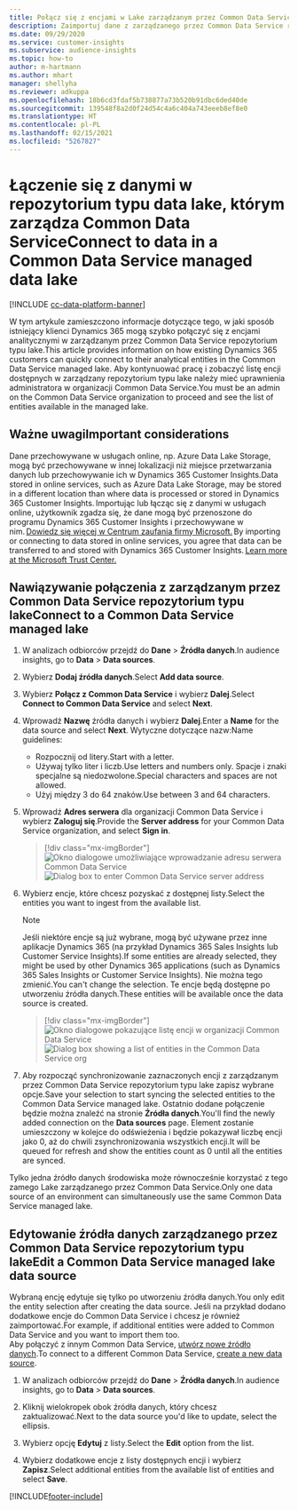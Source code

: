 ```yaml
---
title: Połącz się z encjami w Lake zarządzanym przez Common Data Service
description: Zaimportuj dane z zarządzanego przez Common Data Service repozytorium typu data lake.
ms.date: 09/29/2020
ms.service: customer-insights
ms.subservice: audience-insights
ms.topic: how-to
author: m-hartmann
ms.author: mhart
manager: shellyha
ms.reviewer: adkuppa
ms.openlocfilehash: 18b6cd3fdaf5b738877a73b520b91dbc6ded40de
ms.sourcegitcommit: 139548f8a2d0f24d54c4a6c404a743eeeb8ef8e0
ms.translationtype: HT
ms.contentlocale: pl-PL
ms.lasthandoff: 02/15/2021
ms.locfileid: "5267827"
---
```

# <a name="connect-to-data-in-a-common-data-service-managed-data-lake"></a><span data-ttu-id="d0a0f-103">Łączenie się z danymi w repozytorium typu data lake, którym zarządza Common Data Service</span><span class="sxs-lookup"><span data-stu-id="d0a0f-103">Connect to data in a Common Data Service managed data lake</span></span>

[!INCLUDE [cc-data-platform-banner](../includes/cc-data-platform-banner.md)]

<span data-ttu-id="d0a0f-104">W tym artykule zamieszczono informacje dotyczące tego, w jaki sposób istniejący klienci Dynamics 365 mogą szybko połączyć się z encjami analitycznymi w zarządzanym przez Common Data Service repozytorium typu lake.</span><span class="sxs-lookup"><span data-stu-id="d0a0f-104">This article provides information on how existing Dynamics 365 customers can quickly connect to their analytical entities in the Common Data Service managed lake.</span></span> <span data-ttu-id="d0a0f-105">Aby kontynuować pracę i zobaczyć listę encji dostępnych w zarządzany repozytorium typu lake należy mieć uprawnienia administratora w organizacji Common Data Service.</span><span class="sxs-lookup"><span data-stu-id="d0a0f-105">You must be an admin on the Common Data Service organization to proceed and see the list of entities available in the managed lake.</span></span>

## <a name="important-considerations"></a><span data-ttu-id="d0a0f-106">Ważne uwagi</span><span class="sxs-lookup"><span data-stu-id="d0a0f-106">Important considerations</span></span>

<span data-ttu-id="d0a0f-107">Dane przechowywane w usługach online, np. Azure Data Lake Storage, mogą być przechowywane w innej lokalizacji niż miejsce przetwarzania danych lub przechowywanie ich w Dynamics 365 Customer Insights.</span><span class="sxs-lookup"><span data-stu-id="d0a0f-107">Data stored in online services, such as Azure Data Lake Storage, may be stored in a different location than where data is processed or stored in Dynamics 365 Customer Insights.</span></span><span data-ttu-id="d0a0f-108"> Importując lub łącząc się z danymi w usługach online, użytkownik zgadza się, że dane mogą być przenoszone do programu Dynamics 365 Customer Insights i przechowywane w nim. [Dowiedz się więcej w Centrum zaufania firmy Microsoft.](https://www.microsoft.com/trust-center)</span><span class="sxs-lookup"><span data-stu-id="d0a0f-108"> By importing or connecting to data stored in online services, you agree that data can be transferred to and stored with Dynamics 365 Customer Insights. [Learn more at the Microsoft Trust Center.](https://www.microsoft.com/trust-center)</span></span>

## <a name="connect-to-a-common-data-service-managed-lake"></a><span data-ttu-id="d0a0f-109">Nawiązywanie połączenia z zarządzanym przez Common Data Service repozytorium typu lake</span><span class="sxs-lookup"><span data-stu-id="d0a0f-109">Connect to a Common Data Service managed lake</span></span>

1. <span data-ttu-id="d0a0f-110">W analizach odbiorców przejdź do **Dane** > **Źródła danych**.</span><span class="sxs-lookup"><span data-stu-id="d0a0f-110">In audience insights, go to **Data** > **Data sources**.</span></span>

2. <span data-ttu-id="d0a0f-111">Wybierz **Dodaj źródła danych**.</span><span class="sxs-lookup"><span data-stu-id="d0a0f-111">Select **Add data source**.</span></span>

3. <span data-ttu-id="d0a0f-112">Wybierz **Połącz z Common Data Service** i wybierz **Dalej**.</span><span class="sxs-lookup"><span data-stu-id="d0a0f-112">Select **Connect to Common Data Service** and select **Next**.</span></span>

4. <span data-ttu-id="d0a0f-113">Wprowadź **Nazwę** źródła danych i wybierz **Dalej**.</span><span class="sxs-lookup"><span data-stu-id="d0a0f-113">Enter a **Name** for the data source and select **Next**.</span></span> <span data-ttu-id="d0a0f-114">Wytyczne dotyczące nazw:</span><span class="sxs-lookup"><span data-stu-id="d0a0f-114">Name guidelines:</span></span> 
   - <span data-ttu-id="d0a0f-115">Rozpocznij od litery.</span><span class="sxs-lookup"><span data-stu-id="d0a0f-115">Start with a letter.</span></span>
   - <span data-ttu-id="d0a0f-116">Używaj tylko liter i liczb.</span><span class="sxs-lookup"><span data-stu-id="d0a0f-116">Use letters and numbers only.</span></span> <span data-ttu-id="d0a0f-117">Spacje i znaki specjalne są niedozwolone.</span><span class="sxs-lookup"><span data-stu-id="d0a0f-117">Special characters and spaces are not allowed.</span></span>
   - <span data-ttu-id="d0a0f-118">Użyj między 3 do 64 znaków.</span><span class="sxs-lookup"><span data-stu-id="d0a0f-118">Use between 3 and 64 characters.</span></span>

5. <span data-ttu-id="d0a0f-119">Wprowadź **Adres serwera** dla organizacji Common Data Service i wybierz **Zaloguj się**.</span><span class="sxs-lookup"><span data-stu-id="d0a0f-119">Provide the **Server address** for your Common Data Service organization, and select **Sign in**.</span></span>

   > [!div class="mx-imgBorder"]
   > <span data-ttu-id="d0a0f-120">![Okno dialogowe umożliwiające wprowadzanie adresu serwera Common Data Service](media/enter-CDS-org-details.png)</span><span class="sxs-lookup"><span data-stu-id="d0a0f-120">![Dialog box to enter Common Data Service server address](media/enter-CDS-org-details.png)</span></span>

6. <span data-ttu-id="d0a0f-121">Wybierz encje, które chcesz pozyskać z dostępnej listy.</span><span class="sxs-lookup"><span data-stu-id="d0a0f-121">Select the entities you want to ingest from the available list.</span></span>    

   > [!NOTE]
   > <span data-ttu-id="d0a0f-122">Jeśli niektóre encje są już wybrane, mogą być używane przez inne aplikacje Dynamics 365 (na przykład Dynamics 365 Sales Insights lub Customer Service Insights).</span><span class="sxs-lookup"><span data-stu-id="d0a0f-122">If some entities are already selected, they might be used by other Dynamics 365 applications (such as Dynamics 365 Sales Insights or Customer Service Insights).</span></span> <span data-ttu-id="d0a0f-123">Nie można tego zmienić.</span><span class="sxs-lookup"><span data-stu-id="d0a0f-123">You can't change the selection.</span></span> <span data-ttu-id="d0a0f-124">Te encje będą dostępne po utworzeniu źródła danych.</span><span class="sxs-lookup"><span data-stu-id="d0a0f-124">These entities will be available once the data source is created.</span></span>

   > [!div class="mx-imgBorder"]
   > <span data-ttu-id="d0a0f-125">![Okno dialogowe pokazujące listę encji w organizacji Common Data Service](media/select-analytical-entities.png)</span><span class="sxs-lookup"><span data-stu-id="d0a0f-125">![Dialog box showing a list of entities in the Common Data Service org](media/select-analytical-entities.png)</span></span>

7. <span data-ttu-id="d0a0f-126">Aby rozpocząć synchronizowanie zaznaczonych encji z zarządzanym przez Common Data Service repozytorium typu lake zapisz wybrane opcje.</span><span class="sxs-lookup"><span data-stu-id="d0a0f-126">Save your selection to start syncing the selected entities to the Common Data Service managed lake.</span></span> <span data-ttu-id="d0a0f-127">Ostatnio dodane połączenie będzie można znaleźć na stronie **Źródła danych**.</span><span class="sxs-lookup"><span data-stu-id="d0a0f-127">You'll find the newly added connection on the **Data sources** page.</span></span> <span data-ttu-id="d0a0f-128">Element zostanie umieszczony w kolejce do odświeżenia i będzie pokazywał liczbę encji jako 0, aż do chwili zsynchronizowania wszystkich encji.</span><span class="sxs-lookup"><span data-stu-id="d0a0f-128">It will be queued for refresh and show the entities count as 0 until all the entities are synced.</span></span>

<span data-ttu-id="d0a0f-129">Tylko jedna źródło danych środowiska może równocześnie korzystać z tego zamego Lake zarządzanego przez Common Data Service.</span><span class="sxs-lookup"><span data-stu-id="d0a0f-129">Only one data source of an environment can simultaneously use the same Common Data Service managed lake.</span></span>

## <a name="edit-a-common-data-service-managed-lake-data-source"></a><span data-ttu-id="d0a0f-130">Edytowanie źródła danych zarządzanego przez Common Data Service repozytorium typu lake</span><span class="sxs-lookup"><span data-stu-id="d0a0f-130">Edit a Common Data Service managed lake data source</span></span>

<span data-ttu-id="d0a0f-131">Wybraną encję edytuje się tylko po utworzeniu źródła danych.</span><span class="sxs-lookup"><span data-stu-id="d0a0f-131">You only edit the entity selection after creating the data source.</span></span> <span data-ttu-id="d0a0f-132">Jeśli na przykład dodano dodatkowe encje do Common Data Service i chcesz je również zaimportować.</span><span class="sxs-lookup"><span data-stu-id="d0a0f-132">For example, if additional entities were added to Common Data Service and you want to import them too.</span></span>    
<span data-ttu-id="d0a0f-133">Aby połączyć z innym Common Data Service, [utwórz nowe źródło danych](#connect-to-a-common-data-service-managed-lake).</span><span class="sxs-lookup"><span data-stu-id="d0a0f-133">To connect to a different Common Data Service, [create a new data source](#connect-to-a-common-data-service-managed-lake).</span></span>

1. <span data-ttu-id="d0a0f-134">W analizach odbiorców przejdź do **Dane** > **Źródła danych**.</span><span class="sxs-lookup"><span data-stu-id="d0a0f-134">In audience insights, go to **Data** > **Data sources**.</span></span>

2. <span data-ttu-id="d0a0f-135">Kliknij wielokropek obok źródła danych, który chcesz zaktualizować.</span><span class="sxs-lookup"><span data-stu-id="d0a0f-135">Next to the data source you'd like to update, select the ellipsis.</span></span>

3. <span data-ttu-id="d0a0f-136">Wybierz opcję **Edytuj** z listy.</span><span class="sxs-lookup"><span data-stu-id="d0a0f-136">Select the **Edit** option from the list.</span></span>

4. <span data-ttu-id="d0a0f-137">Wybierz dodatkowe encje z listy dostępnych encji i wybierz **Zapisz**.</span><span class="sxs-lookup"><span data-stu-id="d0a0f-137">Select additional entities from the available list of entities and select **Save**.</span></span>


[!INCLUDE[footer-include](../includes/footer-banner.md)]